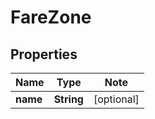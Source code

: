 
# FareZone

## Properties

Name | Type | Note
---- | ---- | ----
**name** | **String** | [optional] 

